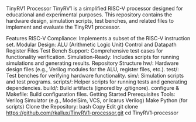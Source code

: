 TinyRV1 Processor
TinyRV1 is a simplified RISC-V processor designed for educational and experimental purposes. This repository contains the hardware design, simulation scripts, test benches, and related files to implement and evaluate the TinyRV1 processor.

Features
RISC-V Compliance: Implements a subset of the RISC-V instruction set.
Modular Design:
ALU (Arithmetic Logic Unit)
Control and Datapath
Register Files
Test Bench Support: Comprehensive test cases for functionality verification.
Simulation-Ready: Includes scripts for running simulations and generating results.
Repository Structure
hw/: Hardware design files (e.g., Verilog modules for the ALU, register files, etc.).
test/: Test benches for verifying hardware functionality.
sim/: Simulation scripts and test programs.
scripts/: Helper scripts for running tests and generating dependencies.
build/: Build artifacts (ignored by .gitignore).
configure & Makefile: Build configuration files.
Getting Started
Prerequisites
Tools:
Verilog Simulator (e.g., ModelSim, VCS, or Icarus Verilog)
Make
Python (for scripts)
Clone the Repository:
bash
Copy
Edit
git clone https://github.com/rkallux/TinyRV1-processor.git
cd TinyRV1-processor
